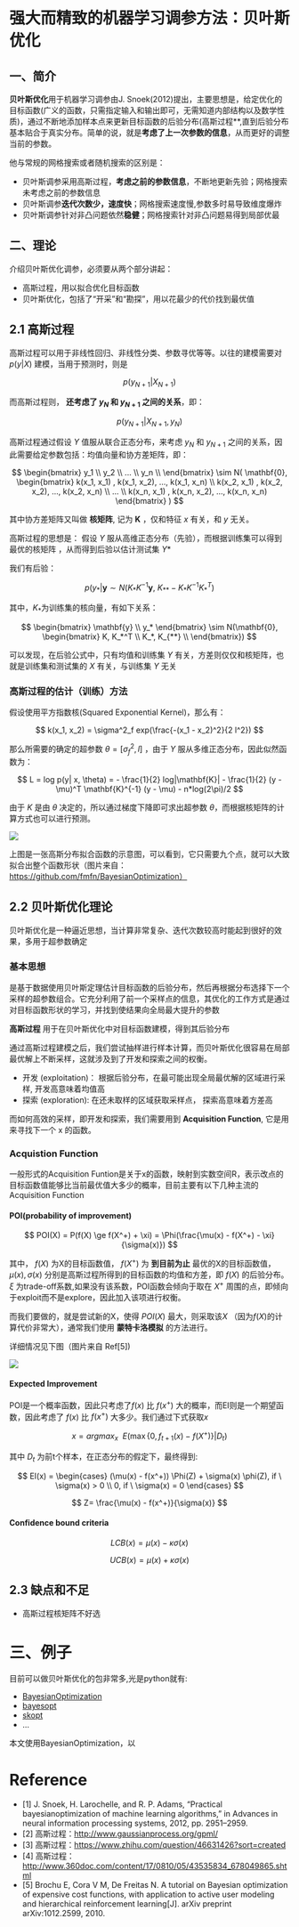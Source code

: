 
# 强大而精致的机器学习调参方法：贝叶斯优化


## 一、简介

**贝叶斯优化**用于机器学习调参由J. Snoek(2012)提出，主要思想是，给定优化的目标函数(广义的函数，只需指定输入和输出即可，无需知道内部结构以及数学性质)，通过不断地添加样本点来更新目标函数的后验分布(高斯过程**,直到后验分布基本贴合于真实分布。简单的说，就是**考虑了上一次参数的信息**，从而更好的调整当前的参数。

他与常规的网格搜索或者随机搜索的区别是：


- 贝叶斯调参采用高斯过程，**考虑之前的参数信息**，不断地更新先验；网格搜索未考虑之前的参数信息
- 贝叶斯调参**迭代次数少，速度快**；网格搜索速度慢,参数多时易导致维度爆炸
- 贝叶斯调参针对非凸问题依然**稳健**；网格搜索针对非凸问题易得到局部优最


## 二、理论


介绍贝叶斯优化调参，必须要从两个部分讲起：

- 高斯过程，用以拟合优化目标函数
- 贝叶斯优化，包括了“开采”和“勘探”，用以花最少的代价找到最优值

## 2.1 高斯过程

高斯过程可以用于非线性回归、非线性分类、参数寻优等等。以往的建模需要对 $p(y|X)$ 建模，当用于预测时，则是 

$$
p(y_{N+1} | X_{N+1})
$$

而高斯过程则， **还考虑了 $y_N$ 和 $y_{N+1}$ 之间的关系**，即：

$$
p(y_{N+1} | X_{N+1}, y_{N})
$$

高斯过程通过假设 $Y$ 值服从联合正态分布，来考虑 $y_N$ 和 $y_{N+1}$ 之间的关系，因此需要给定参数包括：均值向量和协方差矩阵，即：

$$
\begin{bmatrix}
y_1 \\
y_2 \\
... \\
y_n \\
\end{bmatrix} \sim
N( \mathbf{0}, \begin{bmatrix}
k(x_1, x_1) , k(x_1, x_2), ..., k(x_1, x_n) \\
k(x_2, x_1) , k(x_2, x_2), ..., k(x_2, x_n) \\
... \\
k(x_n, x_1) , k(x_n, x_2), ..., k(x_n, x_n) 
\end{bmatrix} )
$$


其中协方差矩阵又叫做 **核矩阵**, 记为 $\mathbf{K}$ ，仅和特征 $x$ 有关，和 $y$ 无关。

高斯过程的思想是： 假设 $Y$ 服从高维正态分布（先验），而根据训练集可以得到最优的核矩阵 ，从而得到后验以估计测试集 $Y*$

我们有后验：

$$
p(y_*| \mathbf{y} \sim N(K_* K^{-1} \mathbf{y}, ~  K_{**} - K_* K^{-1} K_*^T)
$$

其中，$K_*$为训练集的核向量，有如下关系：

$$
\begin{bmatrix}
\mathbf{y} \\
y_*
\end{bmatrix} \sim
N(\mathbf{0}, \begin{bmatrix}
K, K_*^T \\
K_*, K_{**} \\
\end{bmatrix})
$$

可以发现，在后验公式中，只有均值和训练集 $Y$ 有关，方差则仅仅和核矩阵，也就是训练集和测试集的 $X$ 有关，与训练集 $Y$ 无关

### 高斯过程的估计（训练）方法

假设使用平方指数核(Squared Exponential Kernel)，那么有：

$$
k(x_1, x_2) = \sigma^2_f exp(\frac{-(x_1 - x_2)^2}{2 l^2})
$$

那么所需要的确定的超参数 $\theta = [\sigma^2_f, l]$ ，由于 $Y$ 服从多维正态分布，因此似然函数为：

$$
L = log p(y| x, \theta) = - \frac{1}{2} log|\mathbf{K}| - \frac{1}{2} (y - \mu)^T \mathbf{K}^{-1} (y - \mu) - n*log(2\pi)/2
$$

由于 $K$ 是由 $\theta$ 决定的，所以通过梯度下降即可求出超参数 $\theta$，而根据核矩阵的计算方式也可以进行预测。

![](https://images2018.cnblogs.com/blog/998084/201807/998084-20180726204924171-1721363009.png)


上图是一张高斯分布拟合函数的示意图，可以看到，它只需要九个点，就可以大致拟合出整个函数形状（图片来自：https://github.com/fmfn/BayesianOptimization）


## 2.2 贝叶斯优化理论

贝叶斯优化是一种逼近思想，当计算非常复杂、迭代次数较高时能起到很好的效果，多用于超参数确定

### 基本思想

是基于数据使用贝叶斯定理估计目标函数的后验分布，然后再根据分布选择下一个采样的超参数组合。它充分利用了前一个采样点的信息，其优化的工作方式是通过对目标函数形状的学习，并找到使结果向全局最大提升的参数

**高斯过程** 用于在贝叶斯优化中对目标函数建模，得到其后验分布

通过高斯过程建模之后，我们尝试抽样进行样本计算，而贝叶斯优化很容易在局部最优解上不断采样，这就涉及到了开发和探索之间的权衡。

- 开发 (exploitation)：   根据后验分布，在最可能出现全局最优解的区域进行采样, 开发高意味着均值高
- 探索 (exploration):     在还未取样的区域获取采样点，   探索高意味着方差高


而如何高效的采样，即开发和探索，我们需要用到 **Acquisition Function**, 它是用来寻找下一个 x 的函数。


###  Acquistion Function

一般形式的Acquisition Funtion是关于x的函数，映射到实数空间R，表示改点的目标函数值能够比当前最优值大多少的概率，目前主要有以下几种主流的Acquisition Function


#### POI(probability of improvement)

$$
POI(X) = P(f(X) \ge f(X^+) + \xi) = \Phi(\frac{\mu(x) - f(X^+) - \xi}{\sigma(x)})
$$

其中， $f(X)$ 为X的目标函数值， $f(X^+)$ 为 **到目前为止** 最优的X的目标函数值， $\mu(x), \sigma(x)$ 分别是高斯过程所得到的目标函数的均值和方差，即 $f(X)$ 的后验分布。 $\xi$ 为trade-off系数,如果没有该系数，POI函数会倾向于取在 $X^+$ 周围的点，即倾向于exploit而不是explore，因此加入该项进行权衡。

而我们要做的，就是尝试新的X，使得 $POI(X)$ 最大，则采取该$X$ （因为$f(X)$的计算代价非常大），通常我们使用 **蒙特卡洛模拟** 的方法进行。

详细情况见下图（图片来自 Ref[5])

![](https://images2018.cnblogs.com/blog/998084/201807/998084-20180729210806816-1260397803.png)


#### Expected Improvement

POI是一个概率函数，因此只考虑了$f(x)$ 比 $f(x^+)$ 大的概率，而EI则是一个期望函数，因此考虑了 $f(x)$ 比 $f(x^+)$ 大多少。我们通过下式获取$x$

$$
x = argmax_x \ \  E(\max\{0, f_{t+1}(x) - f(X^+)\}| D_t)
$$

其中 $D_t$ 为前t个样本，在正态分布的假定下，最终得到:

$$
EI(x) = 
\begin{cases}
(\mu(x) - f(x^+)) \Phi(Z) + \sigma(x) \phi(Z), if \ \sigma(x) > 0 \\
0, if \ \sigma(x) = 0
\end{cases}
$$


 $$
 Z= \frac{\mu(x) - f(x^+)}{\sigma(x)}
 $$

#### Confidence bound criteria

$$
LCB(x) = \mu(x) - \kappa \sigma(x)
$$


$$
UCB(x) = \mu(x) + \kappa \sigma(x) 
$$




## 2.3 缺点和不足

- 高斯过程核矩阵不好选




# 三、例子

目前可以做贝叶斯优化的包非常多,光是python就有:

- [BayesianOptimization](https://github.com/fmfn/BayesianOptimization)
- [bayesopt](https://github.com/rmcantin/bayesopt)
- [skopt](https://github.com/scikit-optimize/scikit-optimize/tree/master/skop)
- ...

本文使用BayesianOptimization，以



# Reference

- [1] J. Snoek, H. Larochelle, and R. P. Adams, “Practical bayesianoptimization of machine learning algorithms,” in Advances in neural information processing systems, 2012, pp. 2951–2959.
- [2] 高斯过程：http://www.gaussianprocess.org/gpml/
- [3] 高斯过程：https://www.zhihu.com/question/46631426?sort=created
- [4] 高斯过程：http://www.360doc.com/content/17/0810/05/43535834_678049865.shtml
- [5] Brochu E, Cora V M, De Freitas N. A tutorial on Bayesian optimization of expensive cost functions, with application to active user modeling and hierarchical reinforcement learning[J]. arXiv preprint arXiv:1012.2599, 2010.
